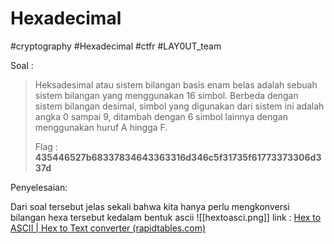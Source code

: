 # Hexadecimal
#cryptography #Hexadecimal #ctfr #LAY0UT_team 

Soal :
> Heksadesimal atau sistem bilangan basis enam belas adalah sebuah sistem bilangan yang menggunakan 16 simbol. Berbeda dengan sistem bilangan desimal, simbol yang digunakan dari sistem ini adalah angka 0 sampai 9, ditambah dengan 6 simbol lainnya dengan menggunakan huruf A hingga F.  
> 
> Flag : **435446527b68337834643363316d346c5f31735f61773373306d337d**


Penyelesaian:

Dari soal tersebut jelas sekali bahwa kita hanya perlu mengkonversi bilangan hexa tersebut kedalam bentuk ascii
![[hextoasci.png]]
link : [Hex to ASCII | Hex to Text converter (rapidtables.com)](https://www.rapidtables.com/convert/number/hex-to-ascii.html)